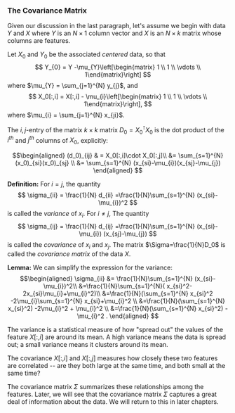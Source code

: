 <!-- Saved for later -->

### The Covariance Matrix

Given our discussion in the last paragraph, let's assume we begin with
data $Y$ and $X$ where $Y$ is an $N\times 1$ column vector and $X$ is
an $N\times k$ matrix whose columns are features.

Let $X_{0}$ and $Y_{0}$ be the associated *centered* data, so that $$
Y_{0} = Y -\mu_{Y}\left[\begin{matrix} 1 \\ 1 \\ \vdots \\
1\end{matrix}\right] $$ where $\mu_{Y} = \sum_{j=1}^{N} y_{j}$, and $$
X_0[:,i] = X[:,i] - \mu_{i}\left[\begin{matrix} 1 \\ 1 \\ \vdots \\
1\end{matrix}\right], $$ where $\mu_{i} = \sum_{j=1}^{N} x_{ji}$.

The $i,j$-entry of the matrix $k\times k$ matrix
$D_0=X_0^{\intercal}X_0$ is the dot product of the $i^{th}$ and
$j^{th}$ columns of $X_{0}$, explicitly:

$$\begin{aligned} (d_0)_{ij} & = X_0[:,i]\cdot X_0[:,j]\\ &=
\sum_{s=1}^{N} (x_0)_{si}(x_0)_{sj} \\ &= \sum_{s=1}^{N}
(x_{si}-\mu_{i})(x_{sj}-\mu_{j}) \end{aligned} $$

**Definition:** For $i=j$, the quantity $$ \sigma_{ii} = \frac{1}{N}
d_{ii} =\frac{1}{N}\sum_{s=1}^{N} (x_{si}-\mu_{i})^2 $$ is called the
*variance* of $x_{i}$.  For $i\not=j$, The quantity $$ \sigma_{ij} =
\frac{1}{N} d_{ij} =\frac{1}{N}\sum_{s=1}^{N} (x_{si}-\mu_{i})
(x_{sj}-\mu_{j}) $$ is called the *covariance* of $x_{i}$ and $x_{j}$.
The matrix $\Sigma=\frac{1}{N}D_0$ is called the *covariance matrix*
of the data $X$.

**Lemma:** We can simplify the expression for the variance:
$$\begin{aligned} \sigma_{ii} &= \frac{1}{N}\sum_{s=1}^{N}
(x_{si}-\mu_{i})^2\\ &=\frac{1}{N}\sum_{s=1}^{N}(
x_{si}^2-2x_{si}\mu_{i}+\mu_{i}^2)\\ &=\frac{1}{N}(\sum_{s=1}^{N}
x_{si}^2 -2\mu_{i}\sum_{s=1}^{N} x_{si}+\mu_{i}^2 \\
&=\frac{1}{N}(\sum_{s=1}^{N} x_{si}^2) -2\mu_{i}^2 + \mu_{i}^2 \\
&=\frac{1}{N}(\sum_{s=1}^{N} x_{si}^2) -\mu_{i}^2 .  \end{aligned} $$

The variance is a statistical measure of how "spread out" the values
of the feature $X[:,i]$ are around its mean.  A high variance means
the data is spread out; a small variance means it clusters around its
mean.

The covariance $X[:,i]$ and $X[:,j]$ measures how closely these two
features are correlated -- are they both large at the same
time, and both small at the same time?  

The covariance matrix $\Sigma$ summarizes these relationships among
the features.  Later, we will see that the covariance matrix $\Sigma$
captures a great deal of information about the data.  We will return
to this in later chapters.
